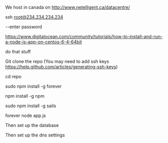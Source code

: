 We host in canada on http://www.netelligent.ca/datacentre/

ssh root@234.234.234.234

--enter password

https://www.digitalocean.com/community/tutorials/how-to-install-and-run-a-node-js-app-on-centos-6-4-64bit

do that stuff

Git clone the repo (You may need to add ssh keys https://help.github.com/articles/generating-ssh-keys) 

cd repo

sudo npm install -g forever

npm install -g npm

sudo npm install -g sails

forever node app.js

Then set up the database

Then set up the dns settings
